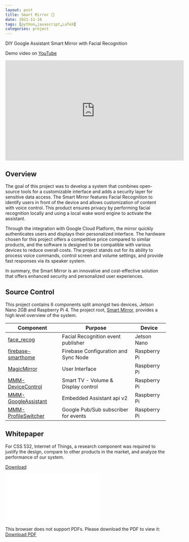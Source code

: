 ```yaml
---
layout: post
title: Smart Mirror 🪞
date: 2021-11-16
tags: [python,javascript,LaTeX]
categories: project
---
```

DIY Google Assistant Smart Mirror with Facial Recognition

Demo video on [YouTube](https://www.youtube-nocookie.com/embed/5QshXc3VS9g?si=4Gim9wFBZNtskzex)


<iframe width="560" height="315" src="https://www.youtube-nocookie.com/embed/5QshXc3VS9g?si=4Gim9wFBZNtskzex" title="YouTube video player" frameborder="0" allow="accelerometer; autoplay; clipboard-write; encrypted-media; gyroscope; picture-in-picture; web-share" allowfullscreen></iframe>

## Overview

The goal of this project was to develop a system that combines open-source tools for a customizable interface and adds a security layer for sensitive data access. The Smart Mirror features Facial Recognition to identify users in front of the device and allows customization of content with voice control. This product ensures privacy by performing facial recognition locally and using a local wake word engine to activate the assistant.

Through the integration with Google Cloud Platform, the mirror quickly authenticates users and displays their personalized interface. The hardware chosen for this project offers a competitive price compared to similar products, and the software is designed to be compatible with various devices to reduce overall costs. The project stands out for its ability to process voice commands, control screen and volume settings, and provide fast responses via its speaker system.

In summary, the Smart Mirror is an innovative and cost-effective solution that offers enhanced security and personalized user experiences.

## Source Control

This project contains 6 components split amongst two devices, Jetson Nano 2GB and Raspberry Pi 4. The project root, [Smart Mirror](https://github.com/jeffmur/Smart-Mirror), provides a high level overview of the system.

| Component | Purpose | Device
| --- | --- | --- |
| [face_recog](https://github.com/jeffmur/Smart-Mirror/tree/main/face_recog) | Facial Recognition event publisher | Jetson Nano
| [firebase-smarthome](https://github.com/jeffmur/Smart-Mirror/tree/main/firebase-smarthome) | Firebase Configuration and Sync Node | Raspberry Pi
| [MagicMirror](https://github.com/MichMich/MagicMirror) | User Interface | Raspberry Pi
| [MMM-DeviceControl](https://github.com/jeffmur/MMM-DeviceControl) | Smart TV - Volume & Display control | Raspberry Pi
| [MMM-GoogleAssistant](https://github.com/jeffmur/MMM-GoogleAssistant) | Embedded Assistant api v2 | Raspberry Pi
| [MMM-ProfileSwitcher](https://github.com/jeffmur/MMM-ProfileSwitcher) | Google Pub/Sub subscriber for events | Raspberry Pi


## Whitepaper
For CSS 532, Internet of Things, a research component was required to justify the design, compare to other products in the market, and analyze the performance of our system.

[Download](/assets/pdf/smart-mirror.pdf)

<object data="/assets/pdf/smart-mirror.pdf" type="application/pdf" width="800px" height="800px">
    <embed src="/assets/pdf/smart-mirror.pdf" type="application/pdf">
        <p>This browser does not support PDFs. Please download the PDF to view it: <a href="/assets/pdf/smart-mirror.pdf">Download PDF</a></p>
    </embed>
</object>
